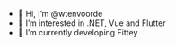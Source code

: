 - 👋 Hi, I’m @wtenvoorde
- 👀 I’m interested in .NET, Vue and Flutter
- 🌱 I’m currently developing Fittey
